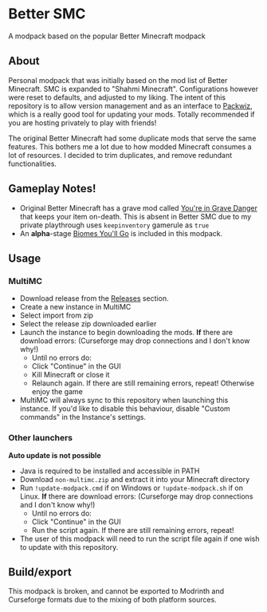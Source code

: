 # Better SMC
 A modpack based on the popular Better Minecraft modpack

## About
Personal modpack that was initially based on the mod list of Better Minecraft. SMC is expanded to "Shahmi Minecraft". Configurations however were reset to defaults, and adjusted to my liking. The intent of this repository is to allow version management and as an interface to [Packwiz](https://github.com/packwiz/packwiz), which is a really good tool for updating your mods. Totally recommended if you are hosting privately to play with friends!

The original Better Minecraft had some duplicate mods that serve the same features. This bothers me a lot due to how modded Minecraft consumes a lot of resources. I decided to trim duplicates, and remove redundant functionalities.

## Gameplay Notes!
- Original Better Minecraft has a grave mod called [You're in Grave Danger](https://www.curseforge.com/minecraft/mc-mods/youre-in-grave-danger) that keeps your item on-death. This is absent in Better SMC due to my private playthrough uses `keepinventory` gamerule as `true`
- An **alpha**-stage [Biomes You'll Go](https://www.curseforge.com/minecraft/mc-mods/oh-the-biomes-youll-go-fabric/files) is included in this modpack.

## Usage
### MultiMC
- Download release from the [Releases](https://github.com/TechnoSparks/Better-SMC/releases) section.
- Create a new instance in MultiMC
- Select import from zip
- Select the release zip downloaded earlier
- Launch the instance to begin downloading the mods. **If** there are download errors: (Curseforge may drop connections and I don't know why!)
  - Until no errors do:
  - Click "Continue" in the GUI
  - Kill Minecraft or close it
  - Relaunch again. If there are still remaining errors, repeat! Otherwise enjoy the game
- MultiMC will always sync to this repository when launching this instance. If you'd like to disable this behaviour, disable "Custom commands" in the Instance's settings.

### Other launchers
**Auto update is not possible**
- Java is required to be installed and accessible in PATH
- Download `non-multimc.zip` and extract it into your Minecraft directory
- Run `!update-modpack.cmd` if on Windows or `!update-modpack.sh` if on Linux. **If** there are download errors: (Curseforge may drop connections and I don't know why!)
  - Until no errors do:
  - Click "Continue" in the GUI
  - Run the script again. If there are still remaining errors, repeat!
- The user of this modpack will need to run the script file again if one wish to update with this repository.

## Build/export
This modpack is broken, and cannot be exported to Modrinth and Curseforge formats due to the mixing of both platform sources.
